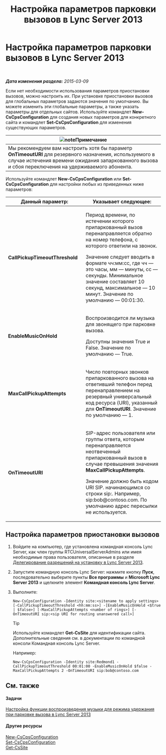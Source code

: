 ﻿---
title: Настройка параметров парковки вызовов в Lync Server 2013
TOCTitle: Настройка параметров парковки вызовов в Lync Server 2013
ms:assetid: 3bed9d09-8363-4fff-a220-f0f6d3a81241
ms:mtpsurl: https://technet.microsoft.com/ru-ru/library/Gg425886(v=OCS.15)
ms:contentKeyID: 49309505
ms.date: 05/19/2016
mtps_version: v=OCS.15
ms.translationtype: HT
---

# Настройка параметров парковки вызовов в Lync Server 2013

 

_**Дата изменения раздела:** 2015-03-09_

Если нет необходимости использования параметров приостановки вызовов, можно настроить их. При установке приостановки вызовов для глобальных параметров задаются значения по умолчанию. Вы можете изменить эти глобальные параметры, а также указать параметры для отдельных сайтов. Используйте командлет **New-CsCpsConfiguration** для создания новых параметров для конкретного сайта и командлет **Set-CsCpsConfiguration** для изменения существующих параметров.

<table>
<thead>
<tr class="header">
<th><img src="images/Gg398412.note(OCS.15).gif" title="note" alt="note" />Примечание</th>
</tr>
</thead>
<tbody>
<tr class="odd">
<td>Мы рекомендуем вам настроить хотя бы параметр <strong>OnTimeoutURI</strong> для резервного назначения, используемого в случае истечения времени ожидания запаркованного вызова и сбоя переключения на удерживаемого абонента.</td>
</tr>
</tbody>
</table>


Используйте командлет **New-CsCpsConfiguration** или **Set-CsCpsConfiguration** для настройки любых из приведенных ниже параметров:


<table>
<colgroup>
<col style="width: 50%" />
<col style="width: 50%" />
</colgroup>
<thead>
<tr class="header">
<th>Данный параметр:</th>
<th>Указывает следующее:</th>
</tr>
</thead>
<tbody>
<tr class="odd">
<td><p><strong>CallPickupTimeoutThreshold</strong></p></td>
<td><p>Период времени, по истечении которого припаркованный вызов перенаправляется обратно на номер телефона, с которого ответили на звонок.</p>
<p>Значение следует вводить в формате чч:мм:сс, где чч — это часы, мм — минуты, сс — секунды. Минимальное значение составляет 10 секунд, максимальное — 10 минут. Значение по умолчанию — 00:01:30.</p></td>
</tr>
<tr class="even">
<td><p><strong>EnableMusicOnHold</strong></p></td>
<td><p>Воспроизводится ли музыка для звонящего при парковке вызова.</p>
<p>Доступны значения True и False. Значение по умолчанию — True.</p></td>
</tr>
<tr class="odd">
<td><p><strong>MaxCallPickupAttempts</strong></p></td>
<td><p>Число повторных звонков припаркованного вызова на ответивший телефон перед перенаправлением на резервный универсальный код ресурса (URI), указанный для <strong>OnTimeoutURI</strong>. Значение по умолчанию — 1.</p></td>
</tr>
<tr class="even">
<td><p><strong>OnTimeoutURI</strong></p></td>
<td><p>SIP-адрес пользователя или группы ответа, которым перенаправляется неотвеченный припаркованный вызов в случае превышения значения <strong>MaxCallPickupAttempts</strong>.</p>
<p>Значение должно быть кодом URI SIP. начинающимся со строки sip:. Например, sip:bob@contoso.com. По умолчанию адрес пересылки не используется.</p></td>
</tr>
</tbody>
</table>


## Настройка параметров приостановки вызовов

1.  Войдите на компьютер, где установлена командная консоль Lync Server, как член группы RTCUniversalServerAdmins или имея необходимые права пользователя, описанные в разделе [Делегирование разрешений на установку в Lync Server 2013](lync-server-2013-delegate-setup-permissions.md).

2.  Запустите командную консоль Lync Server: нажмите кнопку **Пуск**, последовательно выберите пункты **Все программы** и **Microsoft Lync Server 2013** и щелкните элемент **Командная консоль Lync Server**.

3.  Выполните:
    
        New-CsCpsConfiguration -Identity site:<sitename to apply settings> [-CallPickupTimeoutThreshold <hh:mm:ss>] -[EnableMusicOnHold <$true | $false>] [-MaxCallPickupAttempts <number of rings>] [-OnTimeoutURI sip:<sip URI for routing unanswered call>]
    

    > [!TIP]
    > Используйте командлет <STRONG>Get-CsSite</STRONG> для идентификации сайта. Дополнительные сведения см. в документации по командной консоли Командная консоль Lync Server.

    
    Например:
    
        New-CsCpsConfiguration -Identity site:Redmond1 -CallPickupTimeoutThreshold 00:01:00 -EnableMusicOnHold $false -MaxCallPickupAttempts 2 -OnTimeoutURI sip:bob@contoso.com

## См. также

#### Задачи

[Настройка функции воспроизведения музыки для режима удержания при парковке вызова в Lync Server 2013](lync-server-2013-customize-call-park-music-on-hold.md)  

#### Другие ресурсы

[New-CsCpsConfiguration](https://docs.microsoft.com/en-us/powershell/module/skype/New-CsCpsConfiguration)  
[Set-CsCpsConfiguration](set-cscpsconfiguration.md)  
[Get-CsSite](https://docs.microsoft.com/en-us/powershell/module/skype/Get-CsSite)

